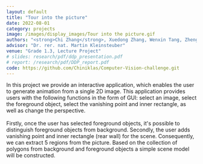 ```yaml
---
layout: default
title: "Tour into the picture"
date: 2022-08-01
category: projects
image: /images/display_images/Tour into the picture.gif
authors: "<strong>Chi Zhang</strong>, Xuedong Zhang, Wenxin Tang, Zhengxuan Yuan, Siyao Wang"
advisor: "Dr. rer. nat. Martin Kleinsteuber"
venue: "Grade 1.3, Lecture Project"
# slides: research/pdf/ddp_presentation.pdf
# report: /research/pdf/DDP_report.pdf
code: https://github.com/Chiniklas/Computer-Vision-challenge.git
---
```

In this project we provide an interactive application, which enables the user to generate animation from a single 2D image. This application provides users with the following functions in the form of GUI: select an image, select the foreground object, select the vanishing point and inner rectangle, as well as change the perspective. <br><br>
Firstly, once the user has selected foreground objects, it's possible to distinguish foreground objects from background. Secondly, the user adds vanishing point and inner rectangle (rear wall) for the scene. Consequently, we can extract 5 regions from the picture. Based on the collection of polygons from background and foreground objects a simple scene model will be constructed.
